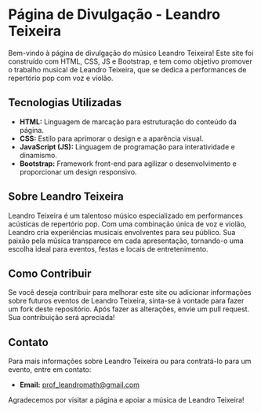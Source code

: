 # Página de Divulgação - Leandro Teixeira

Bem-vindo à página de divulgação do músico Leandro Teixeira! Este site foi construído com HTML, CSS, JS e Bootstrap, e tem como objetivo promover o trabalho musical de Leandro Teixeira, que se dedica a performances de repertório pop com voz e violão.

## Tecnologias Utilizadas

- **HTML:** Linguagem de marcação para estruturação do conteúdo da página.
- **CSS:** Estilo para aprimorar o design e a aparência visual.
- **JavaScript (JS):** Linguagem de programação para interatividade e dinamismo.
- **Bootstrap:** Framework front-end para agilizar o desenvolvimento e proporcionar um design responsivo.

## Sobre Leandro Teixeira

Leandro Teixeira é um talentoso músico especializado em performances acústicas de repertório pop. Com uma combinação única de voz e violão, Leandro cria experiências musicais envolventes para seu público. Sua paixão pela música transparece em cada apresentação, tornando-o uma escolha ideal para eventos, festas e locais de entretenimento.

## Como Contribuir

Se você deseja contribuir para melhorar este site ou adicionar informações sobre futuros eventos de Leandro Teixeira, sinta-se à vontade para fazer um fork deste repositório. Após fazer as alterações, envie um pull request. Sua contribuição será apreciada!

## Contato

Para mais informações sobre Leandro Teixeira ou para contratá-lo para um evento, entre em contato:

- **Email:** prof_leandromath@gmail.com

Agradecemos por visitar a página e apoiar a música de Leandro Teixeira!
